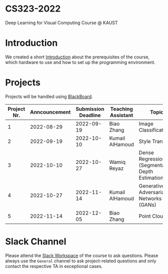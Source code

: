 # CS323-2022
Deep Learning for Visual Computing Course @ KAUST

# Introduction
We created a short [Introduction](introduction.md) about the prerequisites of the course, which hardware to use and how to set up the programming environment.

# Projects
Projects will be handled using [BlackBoard](https://blackboard.kaust.edu.sa/).

| Project Nr. | Anncouncement | Submission Deadline | Teaching Assistant | Topic                                             | Project Instructions |
| ----------- | ------------- | ------------------- | ------------------ | ------------------------------------------------- | -------------------- |
| 1           | 2022-08-29    | 2022-09-19          | Biao Zhang         | Image Classification                              | [Download](project_1_image_classification.zip)
| 2           | 2022-09-19    | 2022-10-10          | Kumail AlHamoud    | Style Transfer                                    | [Download](https://drive.google.com/file/d/1g5YfQL50nVXLwDrHLQOU91hPQPgfkFeF/view?usp=sharing)                     |
| 3           | 2022-10-10    | 2022-10-27          | Wamiq Reyaz        | Dense Regression (Segmentation, Depth Estimation) | [Intro](https://docs.google.com/presentation/d/1ZOTjBOQkqb6fhf6pgxaZ3HYnyizCvqSR/edit?usp=sharing&ouid=104439717954835181360&rtpof=true&sd=true) [Download](Project3_23.zip)                     |
| 4           | 2022-10-27    | 2022-11-14          | Kumail AlHamoud    | Generative Adversarial Networks (GANs)            |                      |                     
| 5           | 2022-11-14    | 2022-12-05          | Biao Zhang         | Point Clouds                                      |                      |

# Slack Channel
Please attend the [Slack Workspace](https://join.slack.com/t/cs323-2022/shared_invite/zt-1ekce91hy-xBverAhvVbqRxEHbs_lsVQ) of the course to ask questions. Please always use the `General` channel to ask project-related questions and only contact the respective TA in exceptional cases.
